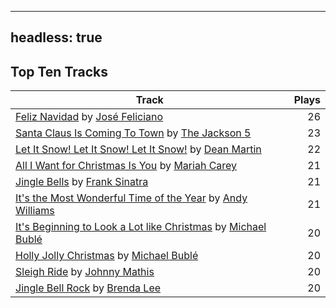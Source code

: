 
---
headless: true
---

## Top Ten Tracks

| Track | Plays |
| --- |  ---: |
|[Feliz Navidad](/songs/feliz-navidad) by [José Feliciano](/artists/jose-feliciano-30507)| 26|
|[Santa Claus Is Coming To Town](/songs/santa-claus-is-coming-to-town) by [The Jackson 5](/artists/the-jackson-5-35053)| 23|
|[Let It Snow! Let It Snow! Let It Snow!](/songs/let-it-snow-let-it-snow-let-it-snow) by [Dean Martin](/artists/dean-martin-6555)| 22|
|[All I Want for Christmas Is You](/songs/all-i-want-for-christmas-is-you) by [Mariah Carey](/artists/mariah-carey-31885)| 21|
|[Jingle Bells](/songs/jingle-bells) by [Frank Sinatra](/artists/frank-sinatra-739)| 21|
|[It's the Most Wonderful Time of the Year](/songs/its-the-most-wonderful-time-of-the-year) by [Andy Williams](/artists/andy-williams-16425)| 21|
|[It's Beginning to Look a Lot like Christmas](/songs/its-beginning-to-look-a-lot-like-christmas) by [Michael Bublé](/artists/michael-buble-58319)| 20|
|[Holly Jolly Christmas](/songs/holly-jolly-christmas) by [Michael Bublé](/artists/michael-buble-58319)| 20|
|[Sleigh Ride](/songs/sleigh-ride) by [Johnny Mathis](/artists/johnny-mathis-14581)| 20|
|[Jingle Bell Rock](/songs/jingle-bell-rock) by [Brenda Lee](/artists/brenda-lee-18115)| 20|
